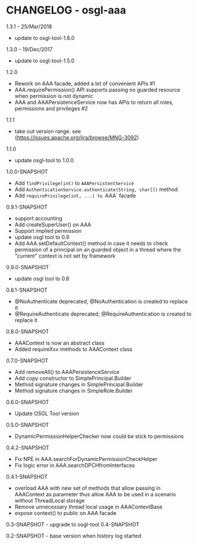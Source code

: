 # CHANGELOG - osgl-aaa

1.3.1 - 25/Mar/2018
* update to osgl-tool-1.8.0

1.3.0 - 19/Dec/2017
* update to osgl-tool-1.5.0

1.2.0
* Rework on AAA facade, added a lot of convenient APIs #1
* AAA.requirePermission() API supports passing no guarded resource when permission is not dynamic
* AAA and AAAPersistenceService now has APIs to return all roles, permissions and privileges #2

1.1.1
* take out version range. see (https://issues.apache.org/jira/browse/MNG-3092)

1.1.0
* update osgl-tool to 1.0.0

1.0.0-SNAPSHOT
* Add `findPrivilege(int)` to `AAAPersistentService`
* Add `AuthenticationService.authenticate(String, char[])` method
* Add `requirePrivilege(int, ...) to `AAA` facade

0.9.1-SNAPSHOT
* support accounting
* Add createSuperUser() on AAA
* Support implied permission
* update osgl tool to 0.9
* Add AAA.setDefaultContext() method in case it needs to check permission of a principal on an
  guarded object in a thread where the "current" context is not set by framework

0.9.0-SNAPSHOT
* update osgl tool to 0.8

0.8.1-SNAPSHOT
* @NoAuthenticate deprecated, @NoAuthentication is created to replace it
* @RequireAuthenticate deprecated, @RequireAuthentication is created to replace it

0.8.0-SNAPSHOT
* AAAContext is now an abstract class
* Added requireXxx methods to AAAContext class

0.7.0-SNAPSHOT
* Add removeAll() to AAAPersistenceService
* Add copy constructor to SimplePrincipal.Builder
* Method signature changes in SimplePrincipal.Builder
* Method signature changes in SimpleRole.Builder

0.6.0-SNAPSHOT
* Update OSGL Tool version

0.5.0-SNAPSHOT
* DynamicPermissionHelperChecker now could be stick to permissions

0.4.2-SNAPSHOT
* Fix NPE in AAA.searchForDynamicPermissionCheckHelper
* Fix logic error in AAA.searchDPCHfromInterfaces

0.4.1-SNAPSHOT
* overload AAA with new set of methods that allow passing in AAAContext as parameter
  thus allow AAA to be used in a scenario without ThreadLocal storage
* Remove unnecessary thread local usage in AAAContextBase
* expose context() to public on AAA facade

0.3-SNAPSHOT - upgrade to osgl-tool 0.4-SNAPSHOT

0.2-SNAPSHOT - base version when history log started
